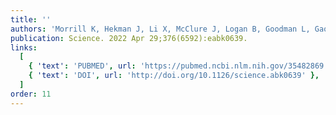 ```yaml
---
title: ''
authors: 'Morrill K, Hekman J, Li X, McClure J, Logan B, Goodman L, Gao M, Dong Y, Alonso M, Carmichael E, Snyder-Mackler N, Alonso J, Noh HJ, Johnson J, Koltookian M, Lieu C, Megquier K, Swofford R, Turner-Maier J, White ME, Weng Z, Colubri A, Genereux DP, Lord KA, Karlsson EK.'
publication: Science. 2022 Apr 29;376(6592):eabk0639.
links:
  [
    { 'text': 'PUBMED', url: 'https://pubmed.ncbi.nlm.nih.gov/35482869' },
    { 'text': 'DOI', url: 'http://doi.org/10.1126/science.abk0639' },
  ]
order: 11
---
```

